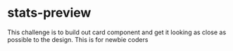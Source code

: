 # stats-preview
This challenge is to build out card component and get it looking as close as possible to the design. This is for newbie coders
